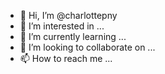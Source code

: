 - 👋 Hi, I’m @charlottepny
- 👀 I’m interested in ...
- 🌱 I’m currently learning ...
- 💞️ I’m looking to collaborate on ...
- 📫 How to reach me ...

<!---
charlottepny/charlottepny is a ✨ special ✨ repository because its `README.md` (this file) appears on your GitHub profile.
You can click the Preview link to take a look at your changes.
--->
